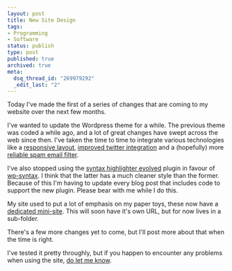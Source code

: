 ```yaml
---
layout: post
title: New Site Design
tags:
- Programming
- Software
status: publish
type: post
published: true
archived: true
meta:
  dsq_thread_id: "269979292"
  _edit_last: "2"
---
```

Today I've made the first of a series of changes that are coming to my website over the next few months.

I've wanted to update the Wordpress theme for a while. The previous theme was coded a while ago, and a lot of great changes have swept across the web since then. I've taken the time to time to integrate various technologies like a <a href="http://www.alistapart.com/articles/responsive-web-design/">responsive layout</a>, <a href="http://dev.twitter.com/pages/intents">improved twitter integration</a> and a (hopefully) more <a href="http://www.craig-russell.co.uk/contact/">reliable spam email filter</a>.

I've also stopped using the <a href="http://wordpress.org/extend/plugins/syntaxhighlighter/">syntax highlighter evolved</a> plugin in favour of <a href="http://wordpress.org/extend/plugins/wp-syntax/">wp-syntax</a>. I think that the latter has a much cleaner style than the former. Because of this I'm having to update every blog post that includes code to support the new plugin. Please bear with me while I do this.

My site used to put a lot of emphasis on my paper toys, these now have a <a href="http://craig-russell.co.uk/papertoy/">dedicated mini-site</a>. This will soon have it's own URL, but for now lives in a sub-folder.

There's a few more changes yet to come, but I'll post more about that when the time is right.

I've tested it pretty throughly, but if you happen to encounter any problems when using the site, <a href="http://www.craig-russell.co.uk/contact/">do let me know</a>.
